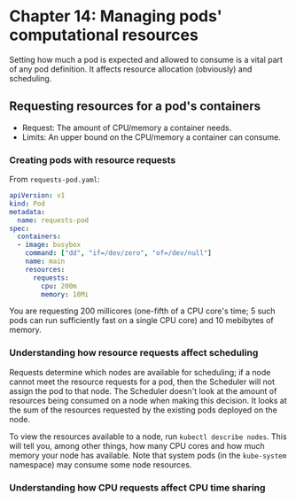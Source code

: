 # Chapter 14: Managing pods' computational resources

Setting how much a pod is expected and allowed to consume is a vital part of any pod definition. It affects resource allocation (obviously) and scheduling.

## Requesting resources for a pod's containers

* Request: The amount of CPU/memory a container needs.
* Limits: An upper bound on the CPU/memory a container can consume.

### Creating pods with resource requests

From `requests-pod.yaml`:

```yaml
apiVersion: v1
kind: Pod
metadata:
  name: requests-pod
spec:
  containers:
  - image: busybox
    command: ["dd", "if=/dev/zero", "of=/dev/null"]
    name: main
    resources:
      requests:
        cpu: 200m
        memory: 10Mi
```

You are requesting 200 millicores (one-fifth of a CPU core's time; 5 such pods can run sufficiently fast on a single CPU core) and 10 mebibytes of memory.

### Understanding how resource requests affect scheduling

Requests determine which nodes are available for scheduling; if a node cannot meet the resource requests for a pod, then the Scheduler will not assign the pod to that node. The Scheduler doesn't look at the amount of resources being consumed on a node when making this decision. It looks at the sum of the resources requested by the existing pods deployed on the node.

To view the resources available to a node, run `kubectl describe nodes`. This will tell you, among other things, how many CPU cores and how much memory your node has available. Note that system pods (in the `kube-system` namespace) may consume some node resources.

### Understanding how CPU requests affect CPU time sharing


